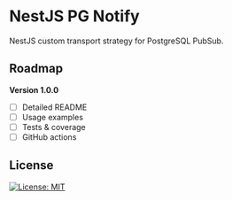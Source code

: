 # NestJS PG Notify

NestJS custom transport strategy for PostgreSQL PubSub.

## Roadmap

**Version 1.0.0**
- [ ] Detailed README
- [ ] Usage examples
- [ ] Tests & coverage
- [ ] GitHub actions

## License

[![License: MIT](https://img.shields.io/badge/License-MIT-brightgreen.svg)](./LICENSE)